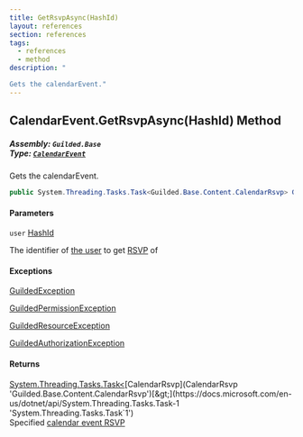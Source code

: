 ```yaml
---
title: GetRsvpAsync(HashId)
layout: references
section: references
tags:
  - references
  - method
description: "

Gets the calendarEvent."
---
```


## CalendarEvent.GetRsvpAsync(HashId) Method
##### **Assembly:** `Guilded.Base`<br/>**Type:** [`CalendarEvent`](CalendarEvent 'Guilded.Base.Content.CalendarEvent')

Gets the calendarEvent.

```csharp
public System.Threading.Tasks.Task<Guilded.Base.Content.CalendarRsvp> GetRsvpAsync(Guilded.Base.HashId user);
```
#### Parameters

<a name='Guilded.Base.Content.CalendarEvent.GetRsvpAsync(Guilded.Base.HashId).user'></a>

`user` [HashId](HashId 'Guilded.Base.HashId')

The identifier of [the user](User 'Guilded.Base.Users.User') to get [RSVP](CalendarRsvp 'Guilded.Base.Content.CalendarRsvp') of

#### Exceptions

[GuildedException](GuildedException 'Guilded.Base.GuildedException')

[GuildedPermissionException](GuildedPermissionException 'Guilded.Base.GuildedPermissionException')

[GuildedResourceException](GuildedResourceException 'Guilded.Base.GuildedResourceException')

[GuildedAuthorizationException](GuildedAuthorizationException 'Guilded.Base.GuildedAuthorizationException')

#### Returns
[System.Threading.Tasks.Task&lt;](https://docs.microsoft.com/en-us/dotnet/api/System.Threading.Tasks.Task-1 'System.Threading.Tasks.Task`1')[CalendarRsvp](CalendarRsvp 'Guilded.Base.Content.CalendarRsvp')[&gt;](https://docs.microsoft.com/en-us/dotnet/api/System.Threading.Tasks.Task-1 'System.Threading.Tasks.Task`1')  
Specified [calendar event RSVP](CalendarRsvp 'Guilded.Base.Content.CalendarRsvp')